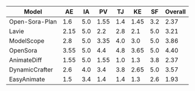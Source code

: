 | Model | AE | IA | PV | TJ | KE | SF | Overall |
| --- | --- | --- | --- | --- | --- | --- | --- |
| Open-Sora-Plan | 1.6 | 5.0 | 1.55 | 1.4 | 1.45 | 3.2 | 2.37 |
| Lavie | 2.15 | 5.0 | 2.2 | 2.8 | 2.1 | 5.0 | 3.21 |
| ModelScope | 2.8 | 5.0 | 3.35 | 4.0 | 3.0 | 5.0 | 3.86 |
| OpenSora | 3.55 | 5.0 | 4.4 | 4.8 | 3.65 | 5.0 | 4.40 |
| AnimateDiff | 1.55 | 5.0 | 1.55 | 1.0 | 1.3 | 3.8 | 2.37 |
| DynamicCrafter | 2.6 | 4.0 | 3.4 | 3.8 | 2.65 | 5.0 | 3.57 |
| EasyAnimate | 1.5 | 3.4 | 1.4 | 1.4 | 1.3 | 2.6 | 1.93 |
